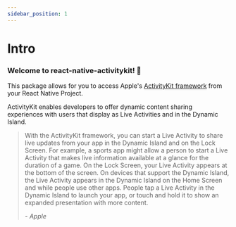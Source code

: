 ```yaml
---
sidebar_position: 1
---
```


# Intro

### Welcome to react-native-activitykit! 🥳

This package allows for you to access Apple's [ActivityKit framework](https://developer.apple.com/documentation/activitykit) from your React Native Project.

ActivityKit enables developers to offer dynamic content sharing experiences with users that display as Live Activities and in the Dynamic Island.

>With the ActivityKit framework, you can start a Live Activity to share live updates from your app in the Dynamic Island and on the Lock Screen. For example, a sports app might allow a person to start a Live Activity that makes live information available at a glance for the duration of a game. On the Lock Screen, your Live Activity appears at the bottom of the screen. On devices that support the Dynamic Island, the Live Activity appears in the Dynamic Island on the Home Screen and while people use other apps. People tap a Live Activity in the Dynamic Island to launch your app, or touch and hold it to show an expanded presentation with more content.
>
>*- Apple*
